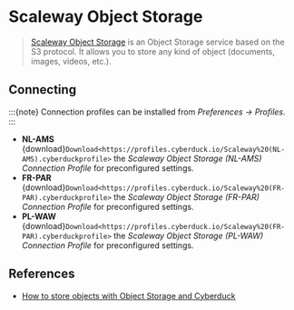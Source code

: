 Scaleway Object Storage
====

> [Scaleway Object Storage](https://www.scaleway.com/docs/object-storage-feature/) is an Object Storage service based on the S3 protocol. It allows you to store any kind of object (documents, images, videos, etc.).

## Connecting

:::{note}
Connection profiles can be installed from *Preferences → Profiles*.
:::

- **NL-AMS** {download}`Download<https://profiles.cyberduck.io/Scaleway%20(NL-AMS).cyberduckprofile>` the *Scaleway Object Storage (NL-AMS) Connection Profile* for preconfigured settings.
- **FR-PAR** {download}`Download<https://profiles.cyberduck.io/Scaleway%20(FR-PAR).cyberduckprofile>` the *Scaleway Object Storage (FR-PAR) Connection Profile* for preconfigured settings.
- **PL-WAW** {download}`Download<https://profiles.cyberduck.io/Scaleway%20(FR-PAR).cyberduckprofile>` the *Scaleway Object Storage (PL-WAW) Connection Profile* for preconfigured settings.

## References

- [How to store objects with Object Storage and Cyberduck](https://www.scaleway.com/docs/store-object-with-cyberduck/)